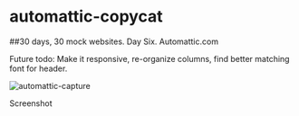 # automattic-copycat
##30 days, 30 mock websites. Day Six.
Automattic.com 



Future todo: Make it responsive, re-organize columns, find better matching font for header. 


![automattic-capture](https://cloud.githubusercontent.com/assets/6165320/16633872/12f92a64-4380-11e6-841f-4c6598f61b68.png)


Screenshot

